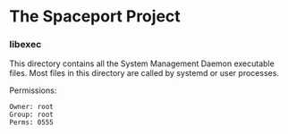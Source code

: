 # The Spaceport Project
### libexec

This directory contains all the System Management Daemon executable files.
Most files in this directory are called by systemd or user processes.

Permissions:
```
Owner: root
Group: root
Perms: 0555
```